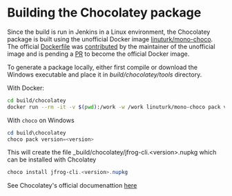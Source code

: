 # Building the Chocolatey package

Since the build is run in Jenkins in a Linux environment, the Chocolatey package
is built using the unofficial Docker image [linuturk/mono-choco][mono-choco]. The
official [Dockerfile][choco-dockerfile] was [contributed][choco-dockerfile-pr] by the
maintainer of the unofficial image and is pending a [PR][choco-image-pr] to become
the official Docker image.

To generate a package locally, either first compile or download the Windows executable
and place it in _build/chocolatey/tools_ directory.

With Docker:

```bash
cd build/chocolatey
docker run --rm -it -v $(pwd):/work -w /work linuturk/mono-choco pack version=<version>
```

With `choco` on Windows

```powershell
cd build\chocolatey
choco pack version=<version>
```

This will create the file _build/chocolatey/jfrog-cli.\<version\>.nupkg which can be
installed with Chcolatey

```powershell
choco install jfrog-cli.<version>.nupkg
```

See Chocolatey's official documenattion [here](https://chocolatey.org/docs/create-packages)

[choco-dockerfile-pr]: https://github.com/chocolatey/choco/pull/1153
[choco-dockerfile]: https://github.com/chocolatey/choco/tree/master/docker
[choco-image-pr]: https://github.com/chocolatey/choco/issues/1718
[mono-choco]: https://github.com/Linuturk/mono-choco/
